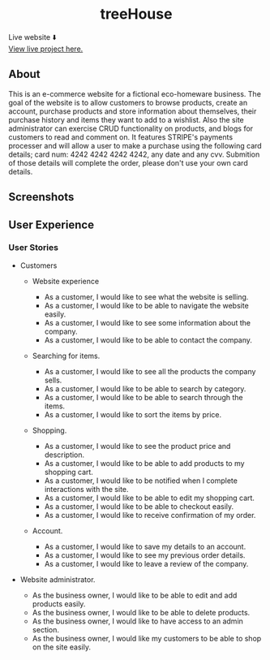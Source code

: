 <h1 align="center">treeHouse</h1>

Live website :arrow_down:<br>
<a href="https://treehouse-shop.herokuapp.com/">View live project here.</a>

## About

This is an e-commerce website for a fictional eco-homeware business. The goal of the website is to allow customers to browse products, create an account, purchase products and store information about themselves, their purchase history and items they want to add to a wishlist. Also the site administrator can exercise CRUD functionality on products, and blogs for customers to read and comment on. It features STRIPE's payments processer and will allow a user to make a purchase using the following card details; card num: 4242 4242 4242 4242, any date and any cvv. Submition of those details will complete the order, please don't use your own card details.

## Screenshots


## User Experience

### User Stories

- Customers
  - Website experience
    - As a customer, I would like to see what the website is selling.
    - As a customer, I would like to be able to navigate the website easily.
    - As a customer, I would like to see some information about the company.
    - As a customer, I would like to be able to contact the company.
  
  - Searching for items.
    - As a customer, I would like to see all the products the company sells.
    - As a customer, I would like to be able to search by category.
    - As a customer, I would like to be able to search through the items.
    - As a customer, I would like to sort the items by price.

  - Shopping.
    - As a customer, I would like to see the product price and description.
    - As a customer, I would like to be able to add products to my shopping cart.
    - As a customer, I would like to be notified when I complete interactions with the site.
    - As a customer, I would like to be able to edit my shopping cart.
    - As a customer, I would like to be able to checkout easily.
    - As a customer, I would like to receive confirmation of my order.

  - Account.
    - As a customer, I would like to save my details to an account.
    - As a customer, I would like to see my previous order details.
    - As a customer, I would like to leave a review of the company.

- Website administrator.
  - As the business owner, I would like to be able to edit and add products easily.
  - As the business owner, I would like to be able to delete products.
  - As the business owner, I would like to have access to an admin section. 
  - As the business owner, I would like my customers to be able to shop on the site easily.
